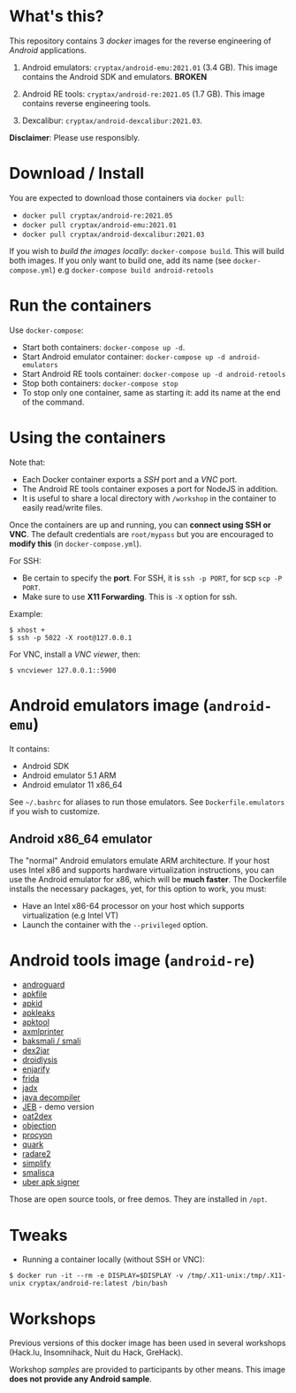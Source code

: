 # What's this?

This repository contains 3 _docker_ images for the reverse engineering of _Android_ applications.

1. Android emulators:  `cryptax/android-emu:2021.01` (3.4 GB). This image contains the Android SDK and emulators. **BROKEN**

2. Android RE tools: `cryptax/android-re:2021.05` (1.7 GB). This image contains reverse engineering tools.
3. Dexcalibur: `cryptax/android-dexcalibur:2021.03`. 


**Disclaimer**: Please use responsibly.

# Download / Install

You are expected to download those containers via `docker pull`:

- `docker pull cryptax/android-re:2021.05`
- `docker pull cryptax/android-emu:2021.01`
- `docker pull cryptax/android-dexcalibur:2021.03`

If you wish to *build the images locally*: `docker-compose build`. This will build both images. If you only want to build one, add its name (see `docker-compose.yml`) e.g `docker-compose build android-retools`

# Run the containers

Use `docker-compose`:

- Start both containers: `docker-compose up -d`.
- Start Android emulator container: `docker-compose up -d android-emulators`
- Start Android RE tools container: `docker-compose up -d android-retools`
- Stop both containers: `docker-compose stop`
- To stop only one container, same as starting it: add its name at the end of the command.


# Using the containers

Note that:

- Each Docker container exports a *SSH* port and a *VNC* port.
- The Android RE tools container exposes a port for NodeJS in addition.
- It is useful to share a local directory with `/workshop` in the container to easily read/write files.

Once the containers are up and running, you can **connect using SSH or VNC**. The default credentials are `root/mypass` but you are encouraged to **modify this** (in `docker-compose.yml`).

For SSH:

- Be certain to specify the **port**. For SSH, it is `ssh -p PORT`, for scp `scp -P PORT`.
- Make sure to use **X11 Forwarding**. This is `-X` option for ssh.

Example:

```
$ xhost +
$ ssh -p 5022 -X root@127.0.0.1
```

For VNC, install a *VNC viewer*, then:

```
$ vncviewer 127.0.0.1::5900
```

# Android emulators image (`android-emu`)

It contains:

- Android SDK
- Android emulator 5.1 ARM
- Android emulator 11 x86_64

See `~/.bashrc` for aliases to run those emulators.
See `Dockerfile.emulators` if you wish to customize.

## Android x86_64 emulator

The "normal" Android emulators emulate ARM architecture. If your host uses Intel x86 and supports hardware virtualization instructions, you can use the Android emulator for x86, which will be **much faster**. The Dockerfile installs the necessary packages, yet, for this option to work, you must:

- Have an Intel x86-64 processor on your host which supports virtualization (e.g Intel VT)
- Launch the container with the `--privileged` option.

# Android tools image (`android-re`)

- [androguard](https://github.com/androguard/androguard)
- [apkfile](https://github.com/CalebFenton/apkfile)
- [apkid](https://github.com/rednaga/APKiD/)
- [apkleaks](https://github.com/dwisiswant0/apkleaks)
- [apktool](https://bitbucket.org/iBotPeaches/apktool)
- [axmlprinter](https://github.com/rednaga/axmlprinter)
- [baksmali / smali](https://github.com/JesusFreke/smali)
- [dex2jar](https://github.com/pxb1988/dex2jar)
- [droidlysis](https://github.com/cryptax/droidlysis)
- [enjarify](https://github.com/Storyyeller/enjarify)
- [frida](https://frida.re)
- [jadx](https://github.com/skylot/jadx)
- [java decompiler](https://github.com/java-decompiler/jd-gui/)
- [JEB](https://www.pnfsoftware.com) - demo version
- [oat2dex](https://github.com/jakev/oat2dex-python)
- [objection](https://github.com/sensepost/objection)
- [procyon](https://github.com/mstrobel/procyon)
- [quark](https://github.com/quark-engine/quark-engine)
- [radare2](https://radare.org)
- [simplify](https://github.com/CalebFenton/simplify)
- [smalisca](https://github.com/dorneanu/smalisca)
- [uber apk signer](https://github.com/patrickfav/uber-apk-signer)

Those are open source tools, or free demos. They are installed in `/opt`.


# Tweaks

- Running a container locally (without SSH or VNC): 

```
$ docker run -it --rm -e DISPLAY=$DISPLAY -v /tmp/.X11-unix:/tmp/.X11-unix cryptax/android-re:latest /bin/bash
```


# Workshops

Previous versions of this docker image has been used in several workshops (Hack.lu, Insomnihack, Nuit du Hack, GreHack).

Workshop *samples* are provided to participants by other means.
This image **does not provide any Android sample**.

